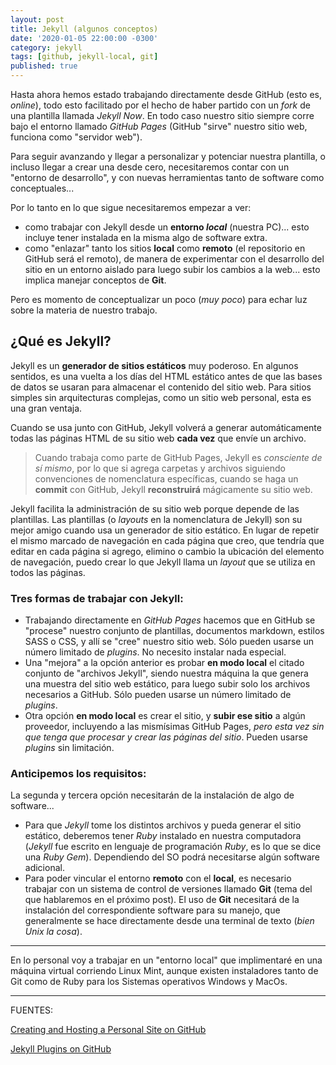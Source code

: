 ```yaml
---
layout: post
title: Jekyll (algunos conceptos)
date: '2020-01-05 22:00:00 -0300'
category: jekyll
tags: [github, jekyll-local, git]
published: true
---
```


Hasta ahora hemos estado trabajando directamente desde GitHub (esto es, *online*), todo esto facilitado por el hecho de haber partido con un *fork* de una plantilla llamada *Jekyll Now*. En todo caso nuestro sitio siempre corre bajo el entorno llamado *GitHub Pages* (GitHub "sirve" nuestro sitio web, funciona como "servidor web").

Para seguir avanzando y llegar a personalizar y potenciar nuestra plantilla, o incluso llegar a crear una desde cero, necesitaremos contar con un "entorno de desarrollo", y con nuevas herramientas tanto de software como conceptuales...

Por lo tanto en lo que sigue necesitaremos empezar a ver:

+ como trabajar con Jekyll desde un **entorno *local*** (nuestra PC)... esto incluye tener instalada en la misma algo de software extra.
+ como "enlazar" tanto los sitios **local** como **remoto** (el repositorio en GitHub será el remoto), de manera de experimentar con el desarrollo del sitio en un entorno aislado para luego subir los cambios a la web... esto implica manejar conceptos de **Git**.

Pero es momento de conceptualizar un poco (*muy poco*) para echar luz sobre la materia de nuestro trabajo.

## ¿Qué es Jekyll?

Jekyll es un **generador de sitios estáticos** muy poderoso. En algunos sentidos, es una vuelta  a los días del HTML estático antes de que las bases de datos se usaran para almacenar el contenido del sitio web. Para sitios simples sin arquitecturas complejas, como un sitio web personal, esta es una gran ventaja.  

Cuando se usa junto con GitHub, Jekyll volverá a generar automáticamente todas las páginas HTML de su sitio web **cada vez** que envíe un archivo.

> Cuando trabaja como parte de GitHub Pages, Jekyll es *consciente de sí mismo*, por lo que si agrega carpetas y archivos siguiendo convenciones de nomenclatura específicas, cuando se haga un **commit** con GitHub, Jekyll **reconstruirá** mágicamente su sitio web.

Jekyll facilita la administración de su sitio web porque depende de las plantillas. Las plantillas (o *layouts* en la nomenclatura de Jekyll) son su mejor amigo cuando usa un generador de sitio estático. En lugar de repetir el mismo marcado de navegación en cada página que creo, que tendría que editar en cada página si agrego, elimino o cambio la ubicación del elemento de navegación, puedo crear lo que Jekyll llama un *layout* que se utiliza en todos las páginas.

### Tres formas de trabajar con Jekyll:

+ Trabajando directamente en *GitHub Pages* hacemos que en GitHub se "procese" nuestro conjunto de plantillas, documentos markdown, estilos SASS o CSS, y allí se "cree" nuestro sitio web. Sólo pueden usarse un número limitado de *plugins*. No necesito instalar nada especial.
+ Una "mejora" a la opción anterior es probar **en modo local** el citado conjunto de "archivos Jekyll", siendo nuestra máquina la que genera una muestra del sitio web estático, para luego subir solo los archivos necesarios a GitHub. Sólo pueden usarse un número limitado de *plugins*.
+ Otra opción **en modo local** es crear el sitio, y **subir ese sitio** a algún proveedor, incluyendo a las mismísimas GitHub Pages, *pero esta vez sin que tenga que procesar y crear las páginas del sitio*. Pueden usarse *plugins* sin limitación.

### Anticipemos los requisitos:

La segunda y tercera opción necesitarán de la instalación de algo de software...

+ Para que *Jekyll* tome los distintos archivos y pueda generar el sitio estático, deberemos tener *Ruby* instalado en nuestra computadora (*Jekyll* fue escrito en lenguaje de programación *Ruby*, es lo que se dice una *Ruby Gem*). Dependiendo del SO podrá necesitarse algún software adicional.
+ Para poder vincular el entorno **remoto** con el **local**, es necesario trabajar con un sistema de control de versiones llamado **Git** (tema del que hablaremos en el próximo post). El uso de **Git** necesitará de la instalación del correspondiente software para su manejo, que generalmente se hace directamente desde una terminal de texto (*bien Unix la cosa*).

***

En lo personal voy a trabajar en un "entorno local" que implimentaré en una máquina virtual corriendo Linux Mint, aunque existen instaladores tanto de Git como de Ruby para los Sistemas operativos Windows y MacOs.

***



FUENTES:

[Creating and Hosting a Personal Site on GitHub](http://jmcglone.com/guides/github-pages/)

[Jekyll Plugins on GitHub](https://www.sitepoint.com/jekyll-plugins-github/)
